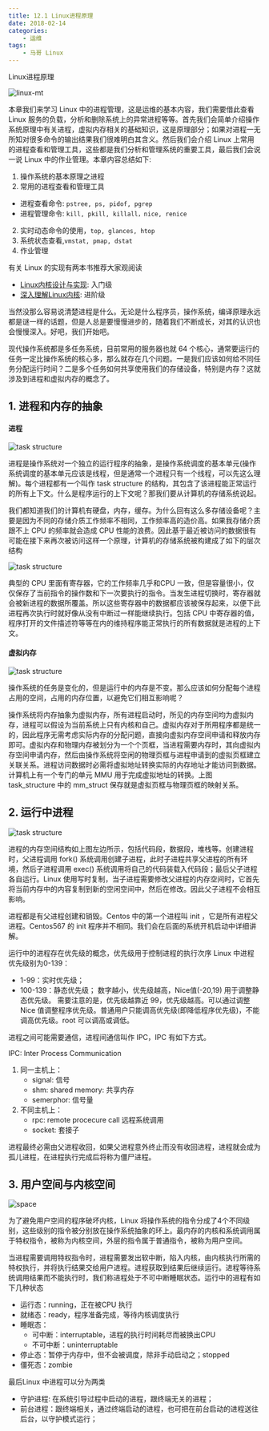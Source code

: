 ```yaml
---
title: 12.1 Linux进程原理
date: 2018-02-14
categories:
    - 运维
tags:
    - 马哥 Linux
---
```


Linux进程原理

![linux-mt](/images/linux_mt/linux_mt.jpg)
<!-- more -->

本章我们来学习 Linux 中的进程管理，这是运维的基本内容，我们需要借此查看 Linux 服务的负载，分析和删除系统上的异常进程等等。首先我们会简单介绍操作系统原理中有关进程，虚拟内存相关的基础知识，这是原理部分；如果对进程一无所知对很多命令的输出结果我们很难明白其含义。然后我们会介绍 Linux 上常用的进程查看和管理工具，这些都是我们分析和管理系统的重要工具，最后我们会说一说 Linux 中的作业管理。本章内容总结如下:
1. 操作系统的基本原理之进程
2. 常用的进程查看和管理工具
  - 进程查看命令: `pstree, ps, pidof, pgrep`
  - 进程管理命令: `kill, pkill, killall，nice, renice`
2. 实时动态命令的使用，`top, glances, htop`
2. 系统状态查看,`vmstat, pmap, dstat`
3. 作业管理

有关 Linux 的实现有两本书推荐大家观阅读
- [Linux内核设计与实现](https://book.douban.com/subject/6097773/): 入门级
- [深入理解Linux内核](https://book.douban.com/subject/2287506/): 进阶级

当然没那么容易说清楚进程是什么。无论是什么程序员，操作系统，编译原理永远都是谜一样的话题，但是人总是要慢慢进步的，随着我们不断成长，对其的认识也会慢慢深入。好吧，我们开始吧。

现代操作系统都是多任务系统，目前常用的服务器也就 64 个核心，通常要运行的任务一定比操作系统的核心多，那么就存在几个问题。一是我们应该如何给不同任务分配运行时间？二是多个任务如何共享使用我们的存储设备，特别是内存？这就涉及到进程和虚拟内存的概念了。

## 1. 进程和内存的抽象
#### 进程
![task structure](/images/linux_mt/task_structure.gif)

进程是操作系统对一个独立的运行程序的抽象，是操作系统调度的基本单元(操作系统调度的基本单元应该是线程，但是通常一个进程只有一个线程，可以先这么理解)。每个进程都有一个叫作 task structure 的结构，其包含了该进程能正常运行的所有上下文。什么是程序运行的上下文呢？那我们要从计算机的存储系统说起。

我们都知道我们的计算机有硬盘，内存，缓存。为什么回有这么多存储设备呢？主要是因为不同的存储介质工作频率不相同，工作频率高的造价高。如果我存储介质跟不上 CPU 的频率就会造成 CPU 性能的浪费。因此基于最近被访问的数据很有可能在接下来再次被访问这样一个原理，计算机的存储系统被构建成了如下的层次结构

![task structure](/images/linux_mt/device_save.jpg)

典型的 CPU 里面有寄存器，它的工作频率几乎和CPU 一致，但是容量很小，仅仅保存了当前指令的操作数和下一次要执行的指令。当发生进程切换时，寄存器就会被新进程的数据所覆盖。所以这些寄存器中的数据都应该被保存起来，以便下此进程再次执行时就好像从没有中断过一样能继续执行。包括 CPU 中寄存器的值，程序打开的文件描述符等等在内的维持程序能正常执行的所有数据就是进程的上下文。

#### 虚拟内存
![task structure](/images/linux_mt/mmap.jpg)

操作系统的任务是变化的，但是运行中的内存是不变。那么应该如何分配每个进程占用的空间，占用的内存位置，以避免它们相互影响呢？

操作系统将内存抽象为虚拟内存，所有进程启动时，所见的内存空间均为虚拟内存，进程可以假设为当前系统上只有内核和自己。虚拟内存对于所用程序都是统一的，因此程序无需考虑实际内存的分配问题，直接向虚拟内存空间申请和释放内存即可。虚拟内存和物理内存被划分为一个个页框，当进程需要内存时，其向虚拟内存空间申请内存，然后由操作系统将空闲的物理页框与进程申请到的虚拟页框建立关联关系。进程访问数据时必需将虚拟地址转换实际的内存地址才能访问到数据。计算机上有一个专门的单元 MMU 用于完成虚拟地址的转换。上图 task_structure 中的 mm_struct 保存就是虚拟页框与物理页框的映射关系。

## 2. 运行中进程
![task structure](/images/linux_mt/process_stack.jpg)

进程的内存空间结构如上图左边所示，包括代码段，数据段，堆栈等。创建进程时，父进程调用 fork() 系统调用创建子进程，此时子进程共享父进程的所有环境，然后子进程调用 exec() 系统调用将自己的代码装载入代码段；最后父子进程各自运行。Linux 使用写时复制，当子进程需要修改父进程的内存空间时，它首先将当前内存中的内容复制到新的空闲空间中，然后在修改。因此父子进程不会相互影响。

进程都是有父进程创建和销毁。Centos 中的第一个进程叫 init ，它是所有进程父进程。Centos567 的 init 程序并不相同。我们会在后面的系统开机启动中详细讲解。

运行中的进程存在优先级的概念，优先级用于控制进程的执行次序
Linux 中进程优先级别为0-139：
- 1-99：实时优先级；
- 100-139：静态优先级； 数字越小，优先级越高，Nice值(-20,19) 用于调整静态优先级。
需要注意的是，优先级越靠近 99，优先级越高。可以通过调整 Nice 值调整程序优先级。普通用户只能调高优先级(即降低程序优先级)，不能调高优先级。root 可以调高或调低。

进程之间可能需要通信，进程间通信叫作 IPC，IPC 有如下方式。

IPC: Inter Process Communication
1. 同一主机上：
    - signal: 信号
    - shm: shared memory: 共享内存
    - semerphor: 信号量
2. 不同主机上：
    - rpc: remote procecure call 远程系统调用
    - socket: 套接子

进程最终必需由父进程收回，如果父进程意外终止而没有收回进程，进程就会成为孤儿进程，在进程执行完成后将称为僵尸进程。

## 3. 用户空间与内核空间
![space](/images/linux_mt/space.jpg)

为了避免用户空间的程序破坏内核，Linux 将操作系统的指令分成了4个不同级别，这些级别的指令被分别放在操作系统抽象的环上。最内存的内核和系统调用属于特权指令，被称为内核空间，外层的指令属于普通指令，被称为用户空间。

当进程需要调用特权指令时，进程需要发出软中断，陷入内核，由内核执行所需的特权执行，并将执行结果交给用户进程。进程获取到结果后继续运行。进程等待系统调用结果而不能执行时，我们称进程处于不可中断睡眠状态。运行中的进程有如下几种状态
- 运行态：running，正在被CPU 执行
- 就绪态：ready，程序准备完成，等待内核调度执行
- 睡眠态：
    - 可中断：interruptable，进程的执行时间耗尽而被换出CPU
    - 不可中断：uninterruptable
- 停止态：暂停于内存中，但不会被调度，除非手动启动之；stopped
- 僵死态：zombie

最后Linux 中进程可以分为两类
- 守护进程: 在系统引导过程中启动的进程，跟终端无关的进程；
- 前台进程：跟终端相关，通过终端启动的进程，也可把在前台启动的进程送往后台，以守护模式运行；
